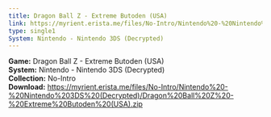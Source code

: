 ```yaml
---
title: Dragon Ball Z - Extreme Butoden (USA)
link: https://myrient.erista.me/files/No-Intro/Nintendo%20-%20Nintendo%203DS%20(Decrypted)/Dragon%20Ball%20Z%20-%20Extreme%20Butoden%20(USA).zip
type: single1
System: Nintendo - Nintendo 3DS (Decrypted)
---
```

<b>Game:</b> Dragon Ball Z - Extreme Butoden (USA)<br>
<b>System:</b> Nintendo - Nintendo 3DS (Decrypted)<br>
<b>Collection:</b> No-Intro<br>
<b>Download:</b> https://myrient.erista.me/files/No-Intro/Nintendo%20-%20Nintendo%203DS%20(Decrypted)/Dragon%20Ball%20Z%20-%20Extreme%20Butoden%20(USA).zip